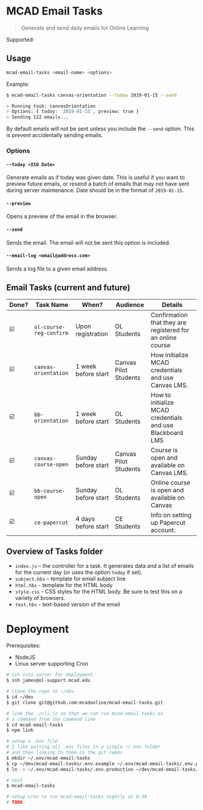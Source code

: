 # MCAD Email Tasks

> Generate and send daily emails for Online Learning

Supported:

## Usage

```sh
mcad-email-tasks <email-name> <options>
```

Example:

```sh
$ mcad-email-tasks canvas-orientation --today 2019-01-15 --send

> Running task: canvasOrientation
> Options: { today: '2019-01-15', preview: true }
> Sending 122 emails...
```

By default emails will not be sent unless you include the `--send` option. This is prevent accidentally sending emails.

### Options

#### `--today <ISO Date>`

Generate emails as if today was given date. This is useful if you want to preview future emails, or resend a batch of emails that may not have sent during server maintenance. Date should be in the format of `2019-01-15`.

#### `--preview`

Opens a preview of the email in the browser.

#### `--send`

Sends the email. The email will not be sent this option is included.

#### `--email-log <email@address.com>`

Sends a log file to a given email address.

## Email Tasks (current and future)

| Done? | Task Name               | When?               | Audience              | Details                                                    |
| ----- | ----------------------- | ------------------- | --------------------- | ---------------------------------------------------------- |
| ☑️    | `ol-course-reg-confirm` | Upon registration   | OL Students           | Confirmation that they are registered for an online course |
| ☑️    | `canvas-orientation`    | 1 week before start | Canvas Pilot Students | How initialize MCAD credentials and use Canvas LMS.        |
| ☑️    | `bb-orientation`        | 1 week before start | OL Students           | How to initialize MCAD credentials and use Blackboard LMS  |
| ☑️    | `canvas-course-open`    | Sunday before start | Canvas Pilot Students | Course is open and available on Canvas LMS.                |
| ☑️    | `bb-course-open`        | Sunday before start | OL Students           | Online course is open and available on Canvas              |
| ☑️    | `ce-papercut`           | 4 days before start | CE Students           | Info on setting up Papercut account.                       |

## Overview of Tasks folder

- `index.js` – the controller for a task. It generates data and a list of emails for the current day (or uses the option `today` if set).
- `subject.hbs` – template for email subject line
- `html.hbs` - template for the HTML body
- `style.css` - CSS styles for the HTML body. Be sure to test this on a variety of browsers.
- `text.hbs` - text-based version of the email

# Deployment

Prerequisites:

- NodeJS
- Linux server supporting Cron

```sh
# ssh into server for deployment
$ ssh james@ol-support.mcad.edu

# clone the repo to ~/dev
$ cd ~/dev
$ git clone git@github.com:mcadonline/mcad-email-tasks.git

# link the ./cli.js so that we can run mcad-email-tasks as
# a command from the command line
$ cd mcad-email-tasks
$ npm link

# setup a .env file
# I like putting all .env files in a single ~/.env folder
# and then linking to them in the git repos
$ mkdir ~/.env/mcad-email-tasks
$ cp ~/dev/mcad-email-tasks/.env.example ~/.env/mcad-email-tasks/.env.production
$ ln -s ~/.env/mcad-email-tasks/.env.production ~/dev/mcad-email-tasks/.env

# test
$ mcad-email-tasks

# setup cron to run mcad-email-tasks nightly at 6:30
# TODO
```
